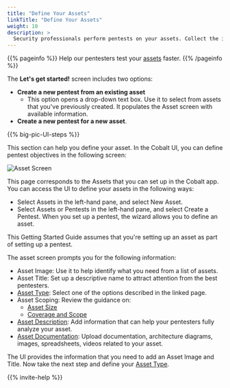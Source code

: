 ```yaml
---
title: "Define Your Assets"
linkTitle: "Define Your Assets"
weight: 10
description: >
  Security professionals perform pentests on your assets. Collect the info they need.
---
```


{{% pageinfo %}}
Help our pentesters test your [assets](../glossary#asset) faster.
{{% /pageinfo %}}

The **Let's get started!** screen includes two options:

- **Create a new pentest from an existing asset**
  - This option opens a drop-down text box. Use it to select from assets that you've
    previously created. It populates the Asset screen with available information.
- **Create a new pentest for a new asset**.

<!-- For content, see https://github.com/cobalthq/cobalt-product-public-docs/blob/main/layouts/shortcodes/big-pic-UI-steps.md -->
{{% big-pic-UI-steps %}}

This section can help you define your asset. In the Cobalt UI, you can
define pentest objectives in the following screen:

![Asset Screen](/gsg/AssetScreen.png "Define your asset here")

This page corresponds to the Assets that you can set up in the Cobalt app.
You can access the UI to define your assets in the following ways:

- Select Assets in the left-hand pane, and select New Asset.
- Select Assets or Pentests in the left-hand pane, and select Create a Pentest.
  When you set up a pentest, the wizard allows you to define an asset. 

This Getting Started Guide assumes that you're setting up an asset as part of
setting up a pentest.

The asset screen prompts you for the following information:

- Asset Image: Use it to help identify what you need from a list of assets.
- Asset Title: Set up a descriptive name to attract attention from the best pentesters.
- [Asset Type](./asset-type): Select one of the options described in the linked page.
- Asset Scoping: Review the guidance on:
  - [Asset Size](./asset-size)
  - [Coverage and Scope](./coverage)
- [Asset Description](./asset-description): Add information that can help your
  pentesters fully analyze your asset.
- [Asset Documentation](./asset-description/#asset-documentation): Upload documentation,
  architecture diagrams, images, spreadsheets, videos related to your asset.

The UI provides the information that you need to add an Asset Image and Title.
Now take the next step and define your [Asset Type](./asset-type).

<!-- For content, see https://github.com/cobalthq/cobalt-product-public-docs/blob/main/layouts/shortcodes/invite-help.md -->
{{% invite-help %}}
